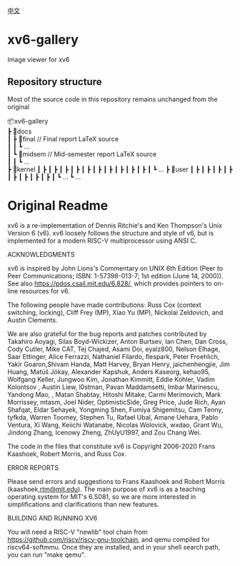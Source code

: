 [中文](https://github.com/georgetian3/xv6-gallery/blob/main/README.zh.md)

# xv6-gallery

Image viewer for xv6

## Repository structure

Most of the source code in this repository remains unchanged from the original 

📦xv6-gallery  
 ┣ 📂docs  
 ┃ ┣ 📂final // Final report LaTeX source  
 ┃ ┃ ┗ ...  
 ┃ ┗ 📂midsem // Mid-semester report LaTeX source  
 ┃ ┃ ┗ ...  
 ┣ 📂kernel
 ┃ ┣
 ┃ ┣
 ┃ ┣
 ┃ ┣
 ┃ ┣
 ┃ ┣
 ┃ ┣
 ┃ ┣
 ┃ ┣
 ┃ ┣
 ┃ ┗ ...
 ┣ 📂user
 ┃ ┣
 ┃ ┣
 ┃ ┣
 ┃ ┣
 ┃ ┣
 ┃ ┣
 ┃ ┣
 ┃ ┣
 ┃ ┗ ...
 ┗ ...



# Original Readme

xv6 is a re-implementation of Dennis Ritchie's and Ken Thompson's Unix
Version 6 (v6).  xv6 loosely follows the structure and style of v6,
but is implemented for a modern RISC-V multiprocessor using ANSI C.

ACKNOWLEDGMENTS

xv6 is inspired by John Lions's Commentary on UNIX 6th Edition (Peer
to Peer Communications; ISBN: 1-57398-013-7; 1st edition (June 14,
2000)). See also https://pdos.csail.mit.edu/6.828/, which
provides pointers to on-line resources for v6.

The following people have made contributions: Russ Cox (context switching,
locking), Cliff Frey (MP), Xiao Yu (MP), Nickolai Zeldovich, and Austin
Clements.

We are also grateful for the bug reports and patches contributed by
Takahiro Aoyagi, Silas Boyd-Wickizer, Anton Burtsev, Ian Chen, Dan
Cross, Cody Cutler, Mike CAT, Tej Chajed, Asami Doi, eyalz800, Nelson
Elhage, Saar Ettinger, Alice Ferrazzi, Nathaniel Filardo, flespark,
Peter Froehlich, Yakir Goaron,Shivam Handa, Matt Harvey, Bryan Henry,
jaichenhengjie, Jim Huang, Matúš Jókay, Alexander Kapshuk, Anders
Kaseorg, kehao95, Wolfgang Keller, Jungwoo Kim, Jonathan Kimmitt,
Eddie Kohler, Vadim Kolontsov , Austin Liew, l0stman, Pavan
Maddamsetti, Imbar Marinescu, Yandong Mao, , Matan Shabtay, Hitoshi
Mitake, Carmi Merimovich, Mark Morrissey, mtasm, Joel Nider,
OptimisticSide, Greg Price, Jude Rich, Ayan Shafqat, Eldar Sehayek,
Yongming Shen, Fumiya Shigemitsu, Cam Tenny, tyfkda, Warren Toomey,
Stephen Tu, Rafael Ubal, Amane Uehara, Pablo Ventura, Xi Wang, Keiichi
Watanabe, Nicolas Wolovick, wxdao, Grant Wu, Jindong Zhang, Icenowy
Zheng, ZhUyU1997, and Zou Chang Wei.

The code in the files that constitute xv6 is
Copyright 2006-2020 Frans Kaashoek, Robert Morris, and Russ Cox.

ERROR REPORTS

Please send errors and suggestions to Frans Kaashoek and Robert Morris
(kaashoek,rtm@mit.edu). The main purpose of xv6 is as a teaching
operating system for MIT's 6.S081, so we are more interested in
simplifications and clarifications than new features.

BUILDING AND RUNNING XV6

You will need a RISC-V "newlib" tool chain from
https://github.com/riscv/riscv-gnu-toolchain, and qemu compiled for
riscv64-softmmu. Once they are installed, and in your shell
search path, you can run "make qemu".

